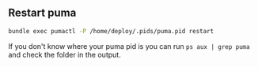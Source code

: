 ## Restart puma
```sh
bundle exec pumactl -P /home/deploy/.pids/puma.pid restart
```

If you don't know where your puma pid is you can run `ps aux | grep puma` and check the folder in the output.
